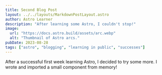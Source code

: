 ```yaml
---
title: Second Blog Post
layout: ../../layouts/MarkdownPostLayout.astro
author: Astro Learner
description: "After learning some Astro, I couldn't stop!"
image:
  url: "https://docs.astro.build/assets/arc.webp"
  alt: "Thumbnail of Astro arcs."
pubDate: 2023-08-28
tags: ["astro", "blogging", "learning in public", "successes"]
---
```


After a successful first week learning Astro, I decided to try some more. I wrote and imported a small component from memory!
